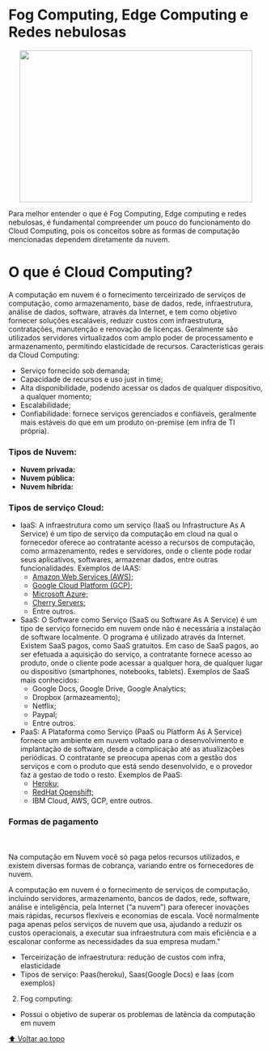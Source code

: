 

# Fog Computing, Edge Computing e Redes nebulosas

<p align="center">
  <img width="460" height="300" src="https://cdn.dribbble.com/users/19532/screenshots/1654816/media/392a7eec41acce24ec7df16659836f23.gif">
</p>


Para melhor entender o que é Fog Computing, Edge computing e redes nebulosas, é fundamental compreender um pouco do funcionamento do Cloud Computing, pois os conceitos sobre as formas de computação mencionadas dependem diretamente da nuvem. 

# O que é Cloud Computing?
A computação em nuvem é o fornecimento terceirizado de serviços de computação, como armazenamento, base de dados, rede, infraestrutura, análise de dados, software, através da Internet, e tem como objetivo fornecer soluções escaláveis, reduzir custos com infraestrutura, contratações, manutenção e renovação de licenças. Geralmente são utilizados servidores virtualizados com amplo poder de processamento e armazenamento, permitindo elasticidade de recursos. Características gerais da Cloud Computing:
- Serviço fornecido sob demanda;
- Capacidade de recursos e uso just in time;
- Alta disponibilidade, podendo acessar os dados de qualquer dispositivo, a qualquer momento;
- Escalabilidade;
- Confiabilidade: fornece serviços gerenciados e confiáveis, geralmente mais estáveis do que em um produto on-premise (em infra de TI própria).

### Tipos de Nuvem:
- **Nuvem privada:** 
- **Nuvem pública:** 
- **Nuvem híbrida:** 


### Tipos de serviço Cloud:
* IaaS: A infraestrutura como um serviço (IaaS ou Infrastructure As A Service) é um tipo de serviço da computação em cloud na qual o fornecedor oferece ao contratante acesso a recursos de  computação, como armazenamento, redes e servidores, onde o cliente pode rodar seus aplicativos, softwares, armazenar dados, entre outras funcionalidades. Exemplos de IAAS:
   - [Amazon Web Services (AWS);](https://aws.amazon.com/pt/)
   - [Google Cloud Platform (GCP);](https://cloud.google.com/)
   - [Microsoft Azure;](https://azure.microsoft.com/pt-br/)
   - [Cherry Servers;](https://www.cherryservers.com/)
   - Entre outros.
 * SaaS: O Software como Serviço (SaaS ou Software As A Service) é um tipo de serviço fornecido em nuvem onde não é necessária a instalação de software localmente. O programa é utilizado através da Internet. Existem SaaS pagos, como SaaS gratuitos. Em caso de SaaS pagos, ao ser efetuada a aquisição do serviço, a contratante fornece acesso ao produto, onde o cliente pode acessar a qualquer hora, de qualquer lugar ou dispositivo (smartphones, notebooks, tablets). Exemplos de SaaS mais conhecidos:
    - Google Docs, Google Drive, Google Analytics;
    - Dropbox (armazeamento);
    - Netflix;
    - Paypal;
    - Entre outros.
  * PaaS: A Plataforma como Serviço (PaaS ou Platform As A Service) fornece um ambiente em nuvem voltado para o desenvolvimento e implantação de software, desde a complicação até as atualizações periódicas. O contratante se preocupa apenas com a gestão dos serviços e com o produto que está sendo desenvolvido, e o provedor faz a gestao de todo o resto. Exemplos de PaaS:
    - [Heroku;](https://www.heroku.com/)
    - [RedHat Openshift;](https://www.redhat.com/pt-br/technologies/cloud-computing/openshift)
    - IBM Cloud, AWS, GCP, entre outros.

### Formas de pagamento


<br/><br/>Na computação em Nuvem você só paga pelos recursos utilizados, e existem diversas formas de cobrança, variando entre os fornecedores de nuvem.


A computação em nuvem é o fornecimento de serviços de computação, incluindo servidores, armazenamento, bancos de dados, rede, software, análise e inteligência, pela Internet (“a nuvem”) para oferecer inovações mais rápidas, recursos flexíveis e economias de escala. Você normalmente paga apenas pelos serviços de nuvem que usa, ajudando a reduzir os custos operacionais, a executar sua infraestrutura com mais eficiência e a escalonar conforme as necessidades da sua empresa mudam." 
- Terceirização de infraestrutura: redução de custos com infra, elasticidade
- Tipos de serviço: Paas(heroku), Saas(Google Docs) e Iaas (com exemplos)
2. Fog computing:
- Possui o objetivo de superar os problemas de latência da computação em nuvem

















[⬆ Voltar ao topo](#CloudComputing)<br>

  
